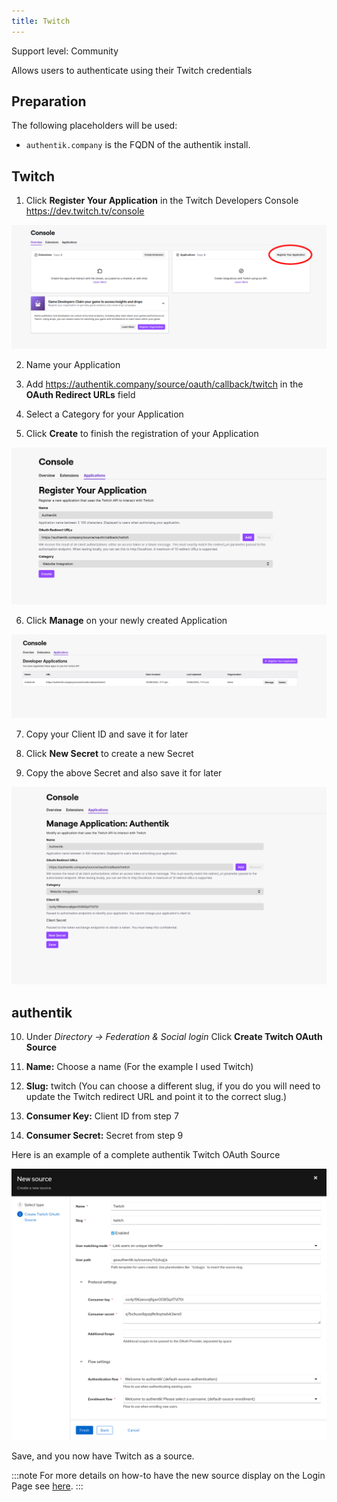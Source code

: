 ```yaml
---
title: Twitch
---
```


<span class="badge badge--secondary">Support level: Community</span>

Allows users to authenticate using their Twitch credentials

## Preparation

The following placeholders will be used:

-   `authentik.company` is the FQDN of the authentik install.

## Twitch

1. Click **Register Your Application** in the Twitch Developers Console https://dev.twitch.tv/console

![Register Your Application Button](twitch1.png)

2. Name your Application

3. Add https://authentik.company/source/oauth/callback/twitch in the **OAuth Redirect URLs** field

4. Select a Category for your Application

5. Click **Create** to finish the registration of your Application

![Create Application](twitch2.png)

6. Click **Manage** on your newly created Application

![Manage Application](twitch3.png)

7. Copy your Client ID and save it for later

8. Click **New Secret** to create a new Secret

9. Copy the above Secret and also save it for later

![Copy Keys](twitch4.png)

## authentik

10. Under _Directory -> Federation & Social login_ Click **Create Twitch OAuth Source**

11. **Name:** Choose a name (For the example I used Twitch)
12. **Slug:** twitch (You can choose a different slug, if you do you will need to update the Twitch redirect URL and point it to the correct slug.)
13. **Consumer Key:** Client ID from step 7
14. **Consumer Secret:** Secret from step 9

Here is an example of a complete authentik Twitch OAuth Source

![Authentik Source Example](twitch5.png)

Save, and you now have Twitch as a source.

:::note
For more details on how-to have the new source display on the Login Page see [here](../index.md#add-sources-to-default-login-page).
:::
